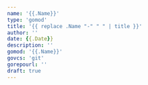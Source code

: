 ```yaml
---
name: '{{.Name}}'
type: 'gomod'
title: '{{ replace .Name "-" " " | title }}'
author: ''
date: {{.Date}}
description: ''
gomod: '{{.Name}}'
govcs: 'git'
gorepourl: ''
draft: true
---
```

